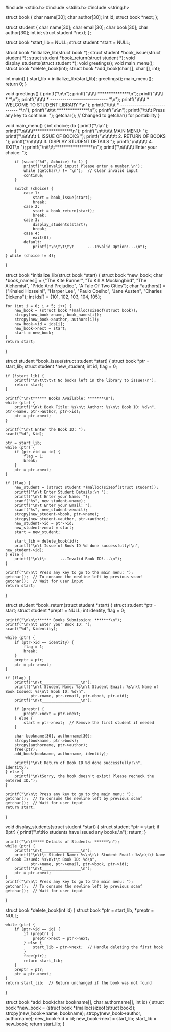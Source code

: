 #include <stdio.h>
#include <stdlib.h>
#include <string.h>

struct book {
    char name[30];
    char author[30];
    int id;
    struct book *next;
};

struct student {
    char name[30];
    char email[30];
    char book[30];
    char author[30];
    int id;
    struct student *next;
};

struct book *start_lib = NULL;
struct student *start = NULL;

struct book *initialize_lib(struct book *);
struct student *book_issue(struct student *);
struct student *book_return(struct student *);
void display_students(struct student *);
void greetings();
void main_menu();
struct book *delete_book(int);
struct book *add_book(char [], char [], int);

int main() {
    start_lib = initialize_lib(start_lib);
    greetings();
    main_menu();
    return 0;
}

void greetings() {
    printf("\n\n");
    printf("\t\t\t     **************\n");
    printf("\t\t\t     *                                      *\n");
    printf("\t\t\t     *     ----------------------------     *\n");
    printf("\t\t\t     *      WELCOME TO STUDENT LIBRARY      *\n");
    printf("\t\t\t     *     ----------------------------     *\n");
    printf("\t\t\t     **************\n");
    printf("\n\n");
    printf("\t\t\t             Press any key to continue: ");
    getchar();  // Changed to getchar() for portability
}

void main_menu() {
    int choice;
    do {
        printf("\n\n");
        printf("\n\t\t\t*****************\n");
        printf("\n\t\t\t\t      MAIN MENU: ");
        printf("\n\t\t\t\t     1. ISSUE OF BOOKS ");
        printf("\n\t\t\t\t     2. RETURN OF BOOKS ");
        printf("\n\t\t\t\t     3. DISPLAY STUDENT DETAILS ");
        printf("\n\t\t\t\t     4. EXIT\n ");
        printf("\n\t\t\t*****************\n");
        printf("\n\t\t\t\t      Enter your choice: ");
        
        if (scanf("%d", &choice) != 1) {
            printf("\nInvalid input! Please enter a number.\n");
            while (getchar() != '\n');  // Clear invalid input
            continue;
        }

        switch (choice) {
            case 1:
                start = book_issue(start);
                break;
            case 2:
                start = book_return(start);
                break;
            case 3:
                display_students(start);
                break;
            case 4:
                exit(0);
            default:
                printf("\n\t\t\t\t      ...Invalid Option!...\n");
        }
    } while (choice != 4);
}

struct book *initialize_lib(struct book *start) {
    struct book *new_book;
    char *book_names[] = {"The Kite Runner", "To Kill A Mockingbird", "The Alchemist", "Pride And Prejudice", "A Tale Of Two Cities"};
    char *authors[] = {"Khaled Hosseini", "Harper Lee", "Paulo Coelho", "Jane Austen", "Charles Dickens"};
    int ids[] = {101, 102, 103, 104, 105};

    for (int i = 0; i < 5; i++) {
        new_book = (struct book *)malloc(sizeof(struct book));
        strcpy(new_book->name, book_names[i]);
        strcpy(new_book->author, authors[i]);
        new_book->id = ids[i];
        new_book->next = start;
        start = new_book;
    }
    return start;
}

struct student *book_issue(struct student *start) {
    struct book *ptr = start_lib;
    struct student *new_student;
    int id, flag = 0;

    if (!start_lib) {
        printf("\n\t\t\t\t No books left in the library to issue!\n");
        return start;
    }

    printf("\n\t****** Books Available: *******\n");
    while (ptr) {
        printf("\n\t Book Title: %s\n\t Author: %s\n\t Book ID: %d\n", ptr->name, ptr->author, ptr->id);
        ptr = ptr->next;
    }
    
    printf("\n\t Enter the Book ID: ");
    scanf("%d", &id);

    ptr = start_lib;
    while (ptr) {
        if (ptr->id == id) {
            flag = 1;
            break;
        }
        ptr = ptr->next;
    }

    if (flag) {
        new_student = (struct student *)malloc(sizeof(struct student));
        printf("\n\t Enter Student Details:\n ");
        printf("\n\t Enter your Name: ");
        scanf("%s", new_student->name);
        printf("\n\t Enter your Email: ");
        scanf("%s", new_student->email);
        strcpy(new_student->book, ptr->name);
        strcpy(new_student->author, ptr->author);
        new_student->id = ptr->id;
        new_student->next = start;
        start = new_student;

        start_lib = delete_book(id);
        printf("\n\t Issue of Book ID %d done successfully!\n", new_student->id);
    } else {
        printf("\n\t\t      ...Invalid Book ID!...\n");
    }
    
    printf("\n\n\t Press any key to go to the main menu: ");
    getchar();  // To consume the newline left by previous scanf
    getchar();  // Wait for user input
    return start;
}

struct student *book_return(struct student *start) {
    struct student *ptr = start;
    struct student *preptr = NULL;
    int identity, flag = 0;

    printf("\n\n\t****** Books Submission: *******\n");
    printf("\n\n\t Enter your Book ID: ");
    scanf("%d", &identity);

    while (ptr) {
        if (ptr->id == identity) {
            flag = 1;
            break;
        }
        preptr = ptr;
        ptr = ptr->next;
    }

    if (flag) {
        printf("\n\t_________________\n");
        printf("\n\t Student Name: %s\n\t Student Email: %s\n\t Name of Book Issued: %s\n\t Book ID: %d\n",
               ptr->name, ptr->email, ptr->book, ptr->id);
        printf("\n\t_________________\n");

        if (preptr) {
            preptr->next = ptr->next;
        } else {
            start = ptr->next;  // Remove the first student if needed
        }
        
        char bookname[30], authorname[30];
        strcpy(bookname, ptr->book);
        strcpy(authorname, ptr->author);
        free(ptr);
        add_book(bookname, authorname, identity);
        
        printf("\n\t Return of Book ID %d done successfully!\n", identity);
    } else {
        printf("\n\tSorry, the book doesn't exist! Please recheck the entered ID.");
    }
    
    printf("\n\n\t Press any key to go to the main menu: ");
    getchar();  // To consume the newline left by previous scanf
    getchar();  // Wait for user input
    return start;
}

void display_students(struct student *start) {
    struct student *ptr = start;
    if (!ptr) {
        printf("\n\tNo students have issued any books.\n");
        return;
    }

    printf("\n\t***** Details of Students: ******\n");
    while (ptr) {
        printf("\n\t_________________\n");
        printf("\n\t\t Student Name: %s\n\t\t Student Email: %s\n\t\t Name of Book Issued: %s\n\t\t Book ID: %d\n",
               ptr->name, ptr->email, ptr->book, ptr->id);
        printf("\n\t_________________\n");
        ptr = ptr->next;
    }
    printf("\n\n\t Press any key to go to the main menu: ");
    getchar();  // To consume the newline left by previous scanf
    getchar();  // Wait for user input
}

struct book *delete_book(int id) {
    struct book *ptr = start_lib, *preptr = NULL;

    while (ptr) {
        if (ptr->id == id) {
            if (preptr) {
                preptr->next = ptr->next;
            } else {
                start_lib = ptr->next;  // Handle deleting the first book
            }
            free(ptr);
            return start_lib;
        }
        preptr = ptr;
        ptr = ptr->next;
    }
    return start_lib;  // Return unchanged if the book was not found
}

struct book *add_book(char bookname[], char authorname[], int id) {
    struct book *new_book = (struct book *)malloc(sizeof(struct book));
    strcpy(new_book->name, bookname);
    strcpy(new_book->author, authorname);
    new_book->id = id;
    new_book->next = start_lib;
    start_lib = new_book;
    return start_lib;
}
